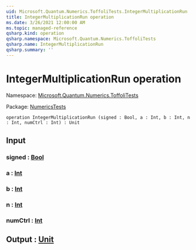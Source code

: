```yaml
---
uid: Microsoft.Quantum.Numerics.ToffoliTests.IntegerMultiplicationRun
title: IntegerMultiplicationRun operation
ms.date: 3/26/2021 12:00:00 AM
ms.topic: managed-reference
qsharp.kind: operation
qsharp.namespace: Microsoft.Quantum.Numerics.ToffoliTests
qsharp.name: IntegerMultiplicationRun
qsharp.summary: ''
---
```


# IntegerMultiplicationRun operation

Namespace: [Microsoft.Quantum.Numerics.ToffoliTests](xref:Microsoft.Quantum.Numerics.ToffoliTests)

Package: [NumericsTests](https://nuget.org/packages/NumericsTests)




```qsharp
operation IntegerMultiplicationRun (signed : Bool, a : Int, b : Int, n : Int, numCtrl : Int) : Unit
```


## Input

### signed : [Bool](xref:microsoft.quantum.lang-ref.bool)




### a : [Int](xref:microsoft.quantum.lang-ref.int)




### b : [Int](xref:microsoft.quantum.lang-ref.int)




### n : [Int](xref:microsoft.quantum.lang-ref.int)




### numCtrl : [Int](xref:microsoft.quantum.lang-ref.int)





## Output : [Unit](xref:microsoft.quantum.lang-ref.unit)


